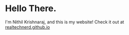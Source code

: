 # Hello There.

I'm Nithil Krishnaraj, and this is my website! Check it out at <a href="https://realtechnerd.github.io" target="_blank">realtechnerd.github.io</a>
